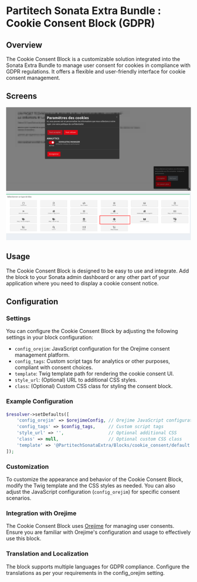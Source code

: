 # Partitech Sonata Extra Bundle : Cookie Consent Block (GDPR)

## Overview

The Cookie Consent Block is a customizable solution integrated into the Sonata Extra Bundle to manage user consent for cookies in compliance with GDPR regulations. It offers a flexible and user-friendly interface for cookie consent management.

## Screens
![cookie-consent-block.png](./doc-sonata-extra-images/cookie-consent-block.png)
![cookie-consent-block_btn.png](./doc-sonata-extra-images/cookie-consent-block_btn.png)

## Usage

The Cookie Consent Block is designed to be easy to use and integrate. Add the block to your Sonata admin dashboard or any other part of your application where you need to display a cookie consent notice.

## Configuration

### Settings

You can configure the Cookie Consent Block by adjusting the following settings in your block configuration:

- `config_orejim`: JavaScript configuration for the Orejime consent management platform.
- `config_tags`: Custom script tags for analytics or other purposes, compliant with consent choices.
- `template`: Twig template path for rendering the cookie consent UI.
- `style_url`: (Optional) URL to additional CSS styles.
- `class`: (Optional) Custom CSS class for styling the consent block.

### Example Configuration

```php
$resolver->setDefaults([
    'config_orejim' => $orejimeConfig, // Orejime JavaScript configuration
    'config_tags' => $config_tags,     // Custom script tags
    'style_url' => '',                 // Optional additional CSS
    'class' => null,                   // Optional custom CSS class
    'template' => '@PartitechSonataExtra/Blocks/cookie_consent/default.html.twig', // Twig template
]);

```

### Customization

To customize the appearance and behavior of the Cookie Consent Block, modify the Twig template and the CSS styles as needed. You can also adjust the JavaScript configuration (`config_orejim`) for specific consent scenarios.

### Integration with Orejime
The Cookie Consent Block uses [Orejime](https://github.com/empreinte-digitale/orejime) for managing user consents. Ensure you are familiar with Orejime's configuration and usage to effectively use this block.

### Translation and Localization
The block supports multiple languages for GDPR compliance. Configure the translations as per your requirements in the config_orejim setting.